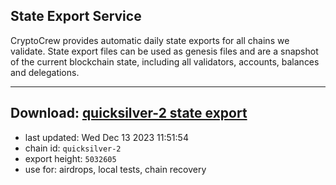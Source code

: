 ## State Export Service
CryptoCrew provides automatic daily state exports for all chains we validate. State export files can be used as genesis files and are a snapshot of the current blockchain state, including all validators, accounts, balances and delegations.

---
**Download: [quicksilver-2 state export](https://dl.ccvalidators.com/SERVICE/quicksilver/quicksilver-2_export_5032605.json)**
---

- last updated: Wed Dec 13 2023 11:51:54
- chain id: `quicksilver-2`
- export height: `5032605`
- use for: airdrops, local tests, chain recovery
